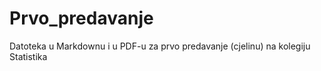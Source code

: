 # Prvo_predavanje
Datoteka u Markdownu i u PDF-u za prvo predavanje (cjelinu) na kolegiju Statistika
